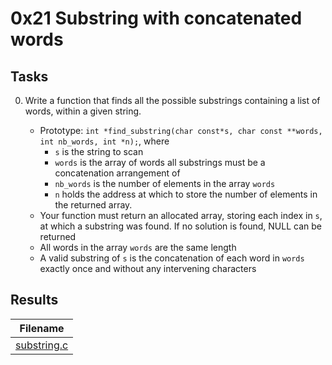 # 0x21 Substring with concatenated words

## Tasks

0. Write a function that finds all the possible substrings containing a list of words, within a given string.

    * Prototype: `int *find_substring(char const*s, char const **words, int nb_words, int *n);`, where
        * `s` is the string to scan
        * `words` is the array of words all substrings must be a concatenation arrangement of
        * `nb_words` is the number of elements in the array `words`
        * `n` holds the address at which to store the number of elements in the returned array.
    * Your function must return an allocated array, storing each index in `s`, at which a substring was found. If no solution is found, NULL can be returned
    * All words in the array `words` are the same length
    * A valid substring of `s` is the concatenation of each word in `words` exactly once and without any intervening characters

## Results

| Filename |
| ------ |
| [substring.c]()|
